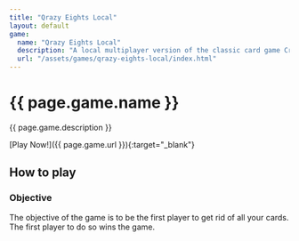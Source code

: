 ```yaml
---
title: "Qrazy Eights Local"
layout: default
game:
  name: "Qrazy Eights Local"
  description: "A local multiplayer version of the classic card game Crazy Eights."
  url: "/assets/games/qrazy-eights-local/index.html"
---
```


# {{ page.game.name }}

{{ page.game.description }}

[Play Now!]({{ page.game.url }}){:target="_blank"}

## How to play

### Objective

The objective of the game is to be the first player to get rid of all your cards. The first player to do so wins the game.
